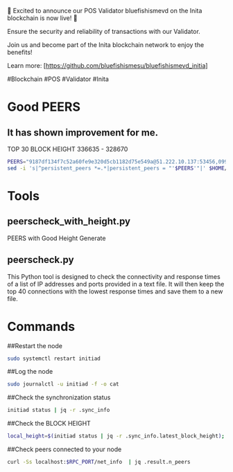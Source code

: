 🚀 Excited to announce our POS Validator bluefishismevd on the Inita blockchain is now live! 🔐

Ensure the security and reliability of transactions with our Validator. 

Join us and become part of the Inita blockchain network to enjoy the benefits!

Learn more: [https://github.com/bluefishismesu/bluefishismevd_initia]

#Blockchain #POS #Validator #Inita


# Good PEERS
## It has shown improvement for me.
TOP 30 BLOCK HEIGHT 336635 - 328670
```bash
PEERS="9187df134f7c52a60fe9e320d5cb1182d75e549a@51.222.10.137:53456,09906124eae99c3fc9a1371b27aa41568a7574cf@65.108.128.89:26656,b5d5108a5b11b55fa7725569517a2d19ff6ed096@135.181.213.169:26656,3194727c8195c5819093b677a982be0d512fa033@89.187.191.103:26656,bbed6acb41d66403e27294471f742d56b7929740@84.32.186.161:26656,0763b4a372cc0c2c50ceeca3205fa47a770ba489@37.27.118.144:27656,78cd568357be4e89a25cbb91dadd69153d27319f@37.27.100.124:27656,bdda79344c3d0a1399fc1df5afa3b3eeed42b030@37.27.100.171:27656,d0e59cf5607ed3241e193995f344c80c536a3b9f@37.27.119.209:27656,2e120200e1ce0e5db42f8de0664304bc6e780c3b@85.190.240.122:25756,20bc0588df61ad3027919035ba2a4403f3e58d1c@65.108.129.151:26656,5f8b1929e71923d3466eee1178922eb15cec5210@93.189.29.18:26656,b54d4bdf047f0c60a965b1f9b03bdcf58c79e7a3@158.220.113.67:26656,42ef41a1c59ca4078123e2a204d63ddcec58a3a2@149.56.107.219:53456,01b9a8ca119b272c9c903b4dcaabd9a9ed3882f9@86.57.164.166:26656,19d1b74e90dac092160b423adb07b7e292bb6056@148.113.6.161:26656,1d7009d9a98534134d1f11e37ac3117a2ffa5664@95.31.9.170:26656,88fc1ceb74ae35907b96fde508fb00ed16dc7fb9@95.216.23.165:26656,9bd20099d508f40d5b0f803e36613fb4d2b5cd82@147.45.197.205:26656,01c5d72c07aa846283494d9fe023c829c84bfdcc@65.109.126.231:25756,a8820aa280a4aeceae186651b824fc6db973747f@148.113.9.177:26656,7f45e6641b481e7b6bd4c19a1cb603d84d7b1765@51.195.60.216:26656,7c1176aec5e64985f1d979eff8a0130b20620a40@135.125.189.52:26656,d9ddaebdb1ac17d0b13d5b56a417585274e9b740@195.179.231.90:25756,0bb11eaf1867a11c2fbbbe250c4d33850329a2df@109.205.181.106:26656,39fdd2b916bd54b36d4cf0bf491014f1d20b12d7@51.178.79.51:26656,b858c16307a9730007d67918272b4b81bfdccee9@136.243.75.46:51656,ab137f5c7eed1bb5172bd7cbe642ec17180ec397@193.34.213.155:33756,54e3a3fd945e1769806a3c38fa6c708ee3e6dc15@194.60.87.37:27656,911e6dc9b21cc37bf6c0b09e86a426304a927cfa@51.91.31.25:26656"
sed -i 's|^persistent_peers *=.*|persistent_peers = "'$PEERS'"|' $HOME/.initia/config/config.toml
```


# Tools
## peerscheck_with_height.py
PEERS with Good Height Generate

## peerscheck.py

This Python tool is designed to check the connectivity and response times of a list of IP addresses and ports provided in a text file. It will then keep the top 40 connections with the lowest response times and save them to a new file.


# Commands
##Restart the node
```bash
sudo systemctl restart initiad
```

##Log the node
```bash
sudo journalctl -u initiad -f -o cat
```

##Check the synchronization status
```bash
initiad status | jq -r .sync_info
```

##Check the BLOCK HEIGHT
```bash
local_height=$(initiad status | jq -r .sync_info.latest_block_height); network_height=$(curl -s https://rpc-initia-testnet.trusted-point.com/status | jq -r .result.sync_info.latest_block_height); blocks_left=$((network_height - local_height)); echo "Your node height: $local_height"; echo "Network height: $network_height"; echo "Blocks left: $blocks_left"
```

##Check peers connected to your node
```bash
curl -Ss localhost:$RPC_PORT/net_info  | jq .result.n_peers
```


